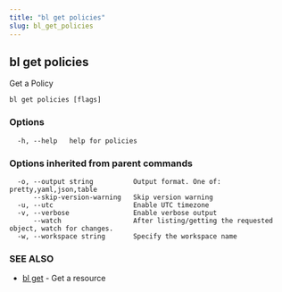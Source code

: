 ```yaml
---
title: "bl get policies"
slug: bl_get_policies
---
```

## bl get policies

Get a Policy

```
bl get policies [flags]
```

### Options

```
  -h, --help   help for policies
```

### Options inherited from parent commands

```
  -o, --output string          Output format. One of: pretty,yaml,json,table
      --skip-version-warning   Skip version warning
  -u, --utc                    Enable UTC timezone
  -v, --verbose                Enable verbose output
      --watch                  After listing/getting the requested object, watch for changes.
  -w, --workspace string       Specify the workspace name
```

### SEE ALSO

* [bl get](bl_get.md)	 - Get a resource

